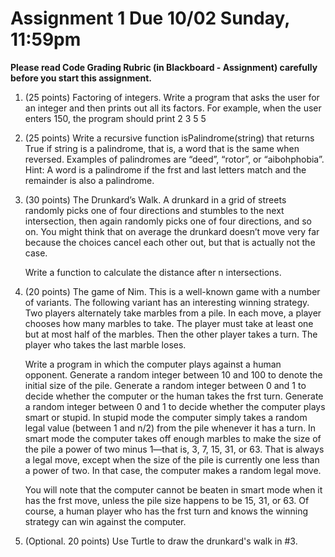 # Assignment 1 Due 10/02 Sunday, 11:59pm 


**Please read Code Grading Rubric (in Blackboard - Assignment) carefully before you start this assignment.**

1. (25 points) Factoring of integers. Write a program that asks the user for an integer and then prints out all its factors. For example, when the user enters 150, the program should print
    2
    3
    5
    5

2.  (25 points) Write a recursive function isPalindrome(string) that returns True if string is a palindrome, that is, a word that is the same when reversed. Examples of palindromes are “deed”, “rotor”, or “aibohphobia”. Hint: A word is a palindrome if the frst and last letters match and the remainder is also a palindrome.

3. (30 points) The Drunkard’s Walk. A drunkard in a grid of streets randomly picks one of four directions and stumbles to the next intersection, then again randomly picks one of four directions, and so on. You might think that on average the drunkard doesn’t move very far because the choices cancel each other out, but that is actually not the case.

	Write a function to calculate the distance after n intersections. 

4. (20 points) The game of Nim. This is a well-known game with a number of variants. The following variant has an interesting winning strategy. Two players alternately take marbles from a pile. In each move, a player chooses how many marbles to take. The player must take at least one but at most half of the marbles. Then the other player takes a turn. The player who takes the last marble loses.

	Write a program in which the computer plays against a human opponent. Generate a random integer between 10 and 100 to denote the initial size of the pile. Generate a random integer between 0 and 1 to decide whether the computer or the human takes the frst turn. Generate a random integer between 0 and 1 to decide whether the computer plays smart or stupid. In stupid mode the computer simply takes a random legal value (between 1 and n/2) from the pile whenever it has a turn. In smart mode the computer takes off enough marbles to make the size of the pile a power of two minus 1—that is, 3, 7, 15, 31, or 63. That is always a legal move, except when the size of the pile is currently one less than a power of two. In that case, the computer makes a random legal move.

	You will note that the computer cannot be beaten in smart mode when it has the frst move, unless the pile size happens to be 15, 31, or 63. Of course, a human player who has the frst turn and knows the winning strategy can win against the computer.

5. (Optional. 20 points) Use Turtle to draw the drunkard's walk in #3. 
